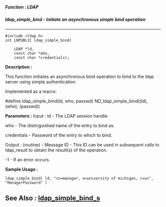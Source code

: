 ##### Function : LDAP
##### ldap_simple_bind - Initiate an asynchronous simple bind operation
---
```
#include <ldap.h>
int LNPUBLIC ldap_simple_bind(

	LDAP *ld,
	const char *who,
	const char *credentials);
```
**Description :**

This function initiates an asynchronous bind operation to bind to the ldap 
server using simple authentication.

Implemented as a macro:

#define ldap_simple_bind(ld, who, passwd)  ND_ldap_simple_bind((ld), (who), 
(passwd))

**Parameters :**
Input :
ld  -  The LDAP session handle.

who  -  The distinguished name of the entry to bind as.

credentials  -  Password of the entry to which to bind.

Output :
(routine)  -  Message ID - This ID can be used in subsequent calls to ldap_result to obtain the result(s) of the operation.

-1 - If an error occurs.



**Sample Usage :**
```
ldap_simple_bind( ld, "cn=manager, o=university of michigan, c=us", 
"ManagerPassword" )
```
**See Also :**
[ldap_simple_bind_s](/domino-c-api-docs/reference/Func/ldap_simple_bind_s)
---
